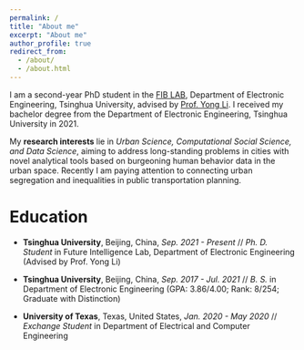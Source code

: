 ```yaml
---
permalink: /
title: "About me"
excerpt: "About me"
author_profile: true
redirect_from: 
  - /about/
  - /about.html
---
```


I am a second-year PhD student in the [FIB LAB](http://fi.ee.tsinghua.edu.cn/), Department of Electronic Engineering, Tsinghua University, advised by [Prof. Yong Li](http://fi.ee.tsinghua.edu.cn/~liyong/). I received my bachelor degree from the Department of Electronic Engineering, Tsinghua University in 2021.

My **research interests** lie in *Urban Science, Computational Social Science, and Data Science*, aiming to address long-standing problems in cities with novel analytical tools based on burgeoning human behavior data in the urban space. Recently I am paying attention to connecting urban segregation and inequalities in public transportation planning.

# Education
- **Tsinghua University**, Beijing, China, *Sep. 2021 - Present* //
  *Ph. D. Student* in Future Intelligence Lab, Department of Electronic Engineering (Advised by Prof. Yong Li)

- **Tsinghua University**, Beijing, China, *Sep. 2017 - Jul. 2021* //
  *B. S.* in Department of Electronic Engineering (GPA: 3.86/4.00; Rank: 8/254; Graduate with Distinction)
  
- **University of Texas**, Texas, United States, *Jan. 2020 - May 2020* //
  *Exchange Student* in Department of Electrical and Computer Engineering
